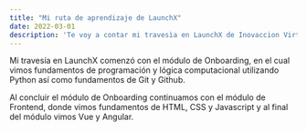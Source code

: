 ```yaml
---
title: "Mi ruta de aprendizaje de LaunchX"
date: 2022-03-01
description: 'Te voy a contar mi travesìa en LaunchX de Inovaccion Virtual'
---
```


Mi travesía en LaunchX comenzó con el módulo de Onboarding, en el cual vimos fundamentos de programación y lógica computacional utilizando Python así como fundamentos de Git y Github.

Al concluir el módulo de Onboarding continuamos con el módulo de Frontend, donde vimos fundamentos de HTML, CSS y Javascript y al final del módulo vimos Vue y Angular. 
